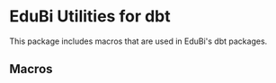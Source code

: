 # EduBi Utilities for dbt

This package includes macros that are used in EduBi's dbt packages.

## Macros
